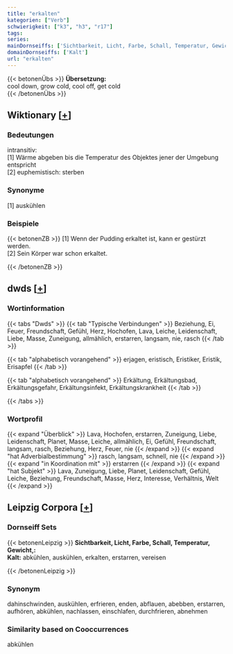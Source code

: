 ```yaml
---
title: "erkalten"
kategorien: ["Verb"]
schwierigkeit: ["k3", "h3", "r17"]
tags:
series:
mainDornseiffs: ['Sichtbarkeit, Licht, Farbe, Schall, Temperatur, Gewicht,']
domainDornseiffs: ['Kalt']
url: "erkalten"
---
```


{{< betonenÜbs >}}
**Übersetzung:**  
cool down, grow cold, cool off, get  cold  
{{< /betonenÜbs >}}

## Wiktionary [[+](https://de.wiktionary.org/wiki/erkalten)]

### Bedeutungen
intransitiv:  
[1] Wärme abgeben bis die Temperatur des Objektes jener der Umgebung entspricht  
[2] euphemistisch: sterben  

### Synonyme
[1] auskühlen  

### Beispiele
{{< betonenZB >}}
[1] Wenn der Pudding erkaltet ist, kann er gestürzt werden.  
[2] Sein Körper war schon erkaltet.  

{{< /betonenZB >}}


## dwds [[+](https://www.dwds.de/wb/erkalten)]

### Wortinformation
{{< tabs "Dwds" >}}
{{< tab "Typische Verbindungen" >}}
Beziehung, Ei, Feuer, Freundschaft, Gefühl, Herz, Hochofen, Lava, Leiche, Leidenschaft, Liebe, Masse, Zuneigung, allmählich, erstarren, langsam, nie, rasch
{{< /tab >}}

{{< tab "alphabetisch vorangehend" >}}
erjagen, eristisch, Eristiker, Eristik, Erisapfel
{{< /tab >}}

{{< tab "alphabetisch vorangehend" >}}
Erkältung, Erkältungsbad, Erkältungsgefahr, Erkältungsinfekt, Erkältungskrankheit
{{< /tab >}}

{{< /tabs >}}

### Wortprofil
{{< expand "Überblick" >}} Lava, Hochofen, erstarren, Zuneigung, Liebe, Leidenschaft, Planet, Masse, Leiche, allmählich, Ei, Gefühl, Freundschaft, langsam, rasch, Beziehung, Herz, Feuer, nie {{< /expand >}}
{{< expand "hat Adverbialbestimmung" >}} rasch, langsam, schnell, nie {{< /expand >}}
{{< expand "in Koordination mit" >}} erstarren {{< /expand >}}
{{< expand "hat Subjekt" >}} Lava, Zuneigung, Liebe, Planet, Leidenschaft, Gefühl, Leiche, Beziehung, Freundschaft, Masse, Herz, Interesse, Verhältnis, Welt {{< /expand >}}

## Leipzig Corpora [[+](https://corpora.uni-leipzig.de/en/res?word=erkalten&corpusId=deu_newscrawl-public_2018)]

### Dornseiff Sets
{{< betonenLeipzig >}}
**Sichtbarkeit, Licht, Farbe, Schall, Temperatur, Gewicht,:**  
**Kalt:** abkühlen, auskühlen, erkalten, erstarren, vereisen  

{{< /betonenLeipzig >}}

### Synonym
dahinschwinden, auskühlen, erfrieren, enden, abflauen, abebben, erstarren, aufhören, abkühlen, nachlassen, einschlafen, durchfrieren, abnehmen


### Similarity based on Cooccurrences
abkühlen

